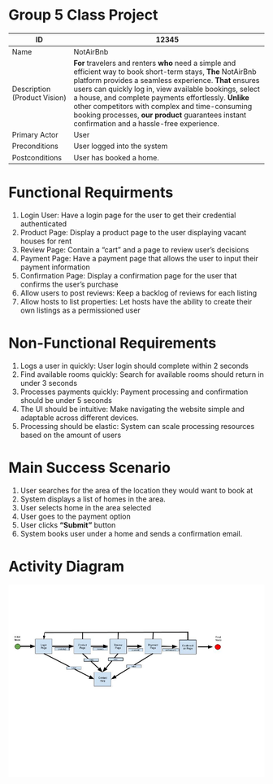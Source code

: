 # Group 5 Class Project

| ID | 12345 |
| ----------- | ----------- |
| Name | NotAirBnb |
| Description (Product Vision) | **For** travelers and renters **who** need a simple and efficient way to book short-term stays, **The** NotAirBnb platform provides a seamless experience. **That** ensures users can quickly log in, view available bookings, select a house, and complete payments effortlessly. **Unlike** other competitors with complex and time-consuming booking processes, **our product** guarantees instant confirmation and a hassle-free experience.   |
| Primary Actor | User |
| Preconditions | User logged into the system |
| Postconditions | User has booked a home. |

# Functional Requirments
1. Login User: Have a login page for the user to get their credential authenticated
2. Product Page: Display a product page to the user displaying vacant houses for rent
3. Review Page: Contain a “cart” and a page to review user’s decisions
4. Payment Page: Have a payment page that allows the user to input their payment information
5. Confirmation Page: Display a confirmation page for the user that confirms the user’s purchase
6. Allow users to post reviews: Keep a backlog of reviews for each listing
7. Allow hosts to list properties: Let hosts have the ability to create their own listings as a permissioned user



# Non-Functional Requirements
1. Logs a user in quickly: User login should complete within 2 seconds
2. Find available rooms quickly: Search for available rooms should return in under 3 seconds
3. Processes payments quickly: Payment processing and confirmation should be under 5 seconds
4. The UI should be intuitive: Make navigating the website simple and adaptable across different devices.
5. Processing should be elastic: System can scale processing resources based on the amount of users



# Main Success Scenario  
1. User searches for the area of the location they would want to book at
2. System displays a list of homes in the area.
3. User selects home in the area selected 
4. User goes to the payment option
5. User clicks **“Submit”** button
6. System books user under a home and sends a confirmation email.

# Activity Diagram
![Logo](Group%205%20UML%20Software.jpg)
